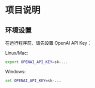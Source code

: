# 项目说明

## 环境设置
在运行程序前，请先设置 OpenAI API Key：

Linux/Mac:
```bash
export OPENAI_API_KEY=sk-...
```

Windows:
```cmd
set OPENAI_API_KEY=sk-...
```
